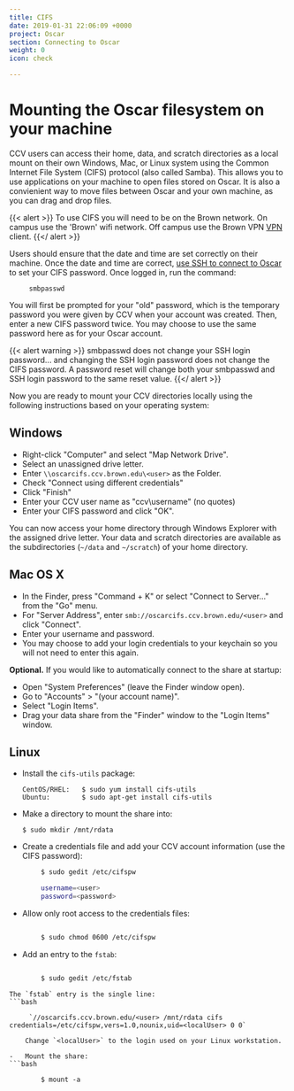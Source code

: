 ```yaml
---
title: CIFS
date: 2019-01-31 22:06:09 +0000
project: Oscar
section: Connecting to Oscar
weight: 0
icon: check

---
```

# Mounting the Oscar filesystem on your machine

CCV users can access their home, data, and scratch directories as a local mount on their own Windows, Mac, or Linux system using the Common Internet File System (CIFS) protocol (also called Samba). This allows you to use applications on your machine to open files stored on Oscar.  It is also a convienient way to move files between Oscar and your own machine, as you can drag and drop files.

{{< alert >}}
To use CIFS you will need to be on the Brown network. On campus use the 'Brown' wifi network. Off campus use the Brown VPN [VPN](https://vpn.brown.edu) client.
{{</ alert >}}

Users should ensure that the date and time are set correctly on
their machine. Once the date and time are correct, [use SSH to connect to Oscar](/../ssh) to set your CIFS password. Once logged in, run the command:

```shell
     smbpasswd
```

You will first be prompted for your "old" password, which is the
temporary password you were given by CCV when your account was created.
Then, enter a new CIFS password twice. You may choose to use the same
password here as for your Oscar account.

{{< alert warning >}}
smbpasswd does not change your SSH login password... and
changing the SSH login password does not change the CIFS password.
A password reset will change both your smbpasswd and SSH login password
to the same reset value.
{{</ alert >}}

Now you are ready to mount your CCV directories locally using the
following instructions based on your operating system:

## Windows

* Right-click "Computer" and select "Map Network Drive".
* Select an unassigned drive letter.
* Enter `\\oscarcifs.ccv.brown.edu\<user>` as the Folder.
* Check "Connect using different credentials"
* Click "Finish"
* Enter your CCV user name as "ccv\\username" (no quotes)
* Enter your CIFS password and click "OK".

You can now access your home directory through Windows Explorer with the
assigned drive letter. Your data and scratch directories are available
as the subdirectories (`~/data` and `~/scratch`) of your home directory.

## Mac OS X

* In the Finder, press "Command + K" or select "Connect to Server..."
  from the "Go" menu.
* For "Server Address", enter `smb://oscarcifs.ccv.brown.edu/<user>`
  and click "Connect".
* Enter your username and password.
* You may choose to add your login credentials to your keychain so you
  will not need to enter this again.

**Optional.** If you would like to automatically connect to the share at
startup:

* Open "System Preferences" (leave the Finder window open).
* Go to "Accounts" > "(your account name)".
* Select "Login Items".
* Drag your data share from the "Finder" window to the "Login Items"
  window.

## Linux

* Install the `cifs-utils` package:

      CentOS/RHEL:   $ sudo yum install cifs-utils
      Ubuntu:        $ sudo apt-get install cifs-utils
* Make a directory to mount the share into:

      $ sudo mkdir /mnt/rdata
* Create a credentials file and add your CCV account information (use
  the CIFS password):

```bash
        $ sudo gedit /etc/cifspw

        username=<user>
        password=<password>
```

* Allow only root access to the credentials files:

```bash

        $ sudo chmod 0600 /etc/cifspw
```

* Add an entry to the `fstab`:

```bash

        $ sudo gedit /etc/fstab
```

    The `fstab` entry is the single line:
    ```bash
    
         `//oscarcifs.ccv.brown.edu/<user> /mnt/rdata cifs credentials=/etc/cifspw,vers=1.0,nounix,uid=<localUser> 0 0`

        Change `<localUser>` to the login used on your Linux workstation.
    
    -   Mount the share:
    ```bash
    
            $ mount -a